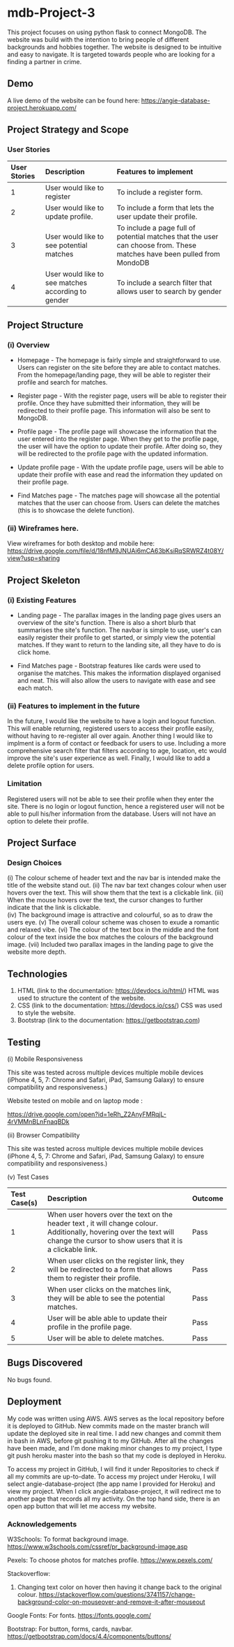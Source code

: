 # mdb-Project-3

This project focuses on using python flask to connect MongoDB. The website was build with the intention to bring people of different backgrounds and hobbies together. The website is designed to be intuitive and easy to navigate. It is targeted towards people who are looking for a finding a partner in crime.  

## Demo

A live demo of the website can be found here: https://angie-database-project.herokuapp.com/


## Project Strategy and Scope
### User Stories

| User Stories        | Description           | Features to implement  |
| :------------- |:-------------| :-----|
| 1      | User would like to register| To include a register form.  |
| 2      | User would like to update profile. | To include a form that lets the user update their profile.  |
| 3      | User would like to see potential matches  | To include a page full of potential matches that the user can choose from. These matches have been pulled from MondoDB  |
| 4      | User would like to see matches according to gender | To include a search filter that allows user to search by gender   |

## Project Structure
### (i) Overview
- Homepage - The homepage is fairly simple and straightforward to use. Users can register on the site before they are able to contact matches. From the homepage/landing page, they will be able to register their profile and search for matches. 

- Register page - With the register page, users will be able to register their profile. Once they have submitted their information, they will be redirected to their profile page. This information will also be sent to MongoDB. 

- Profile page - The profile page will showcase the information that the user entered into the register page. When they get to the profile page, the user will have the option to update their profile. After doing so, they will be redirected to the profile page with the updated information. 

- Update profile page - With the update profile page, users will be able to update their profile with ease and read the information they updated on their profile page. 

- Find Matches page - The matches page will showcase all the potential matches that the user can choose from. Users can delete the matches (this is to showcase the delete function).



### (ii) Wireframes here.
View wireframes for both desktop and mobile here:
https://drive.google.com/file/d/18nfM9JNUAi6mCA63bKsiRqSRWRZ4t08Y/view?usp=sharing

## Project Skeleton
### (i) Existing Features
- Landing page - The parallax images in the landing page gives users an overview of the site's function. There is also a short blurb that summarises the site's function. The navbar is simple to use, user's can easily register their profile to get started, or simply view the potential matches. If they want to return to the landing site, all they have to do is click home.

-  Find Matches page - Bootstrap features like cards were used to organise the matches. This makes the information displayed organised and neat. This will also allow the users to navigate with ease and see each match. 


### (ii) Features to implement in the future
In the future, I would like the website to have a login and logout function. This will enable returning, registered users to access their profile easily, without having to re-register all over again. Another thing I would like to implment is a form of contact or feedback for users to use. Including a more comprehensive search filter that filters according to age, location, etc would improve the site's user experience as well. Finally, I would like to add a delete profile option for users.  

### Limitation 
Registered users will not be able to see their profile when they enter the site. There is no login or logout function, hence a registered user will not be able to pull his/her information from the database. Users will not have an option to delete their profile.

## Project Surface
### Design Choices
(i) The colour scheme of header text and the nav bar is intended make the title of the website stand out. 
(ii) The nav bar text changes colour when user hovers over the text. This will show them that the text is a clickable link. (iii) When the mouse hovers over the text, the cursor changes to further indicate that the link is clickable.  
(iv) The background image is attractive and colourful, so as to draw the users eye. 
(v) The overall colour scheme was chosen to exude a romantic and relaxed vibe. 
(vi) The colour of the text box in the middle and the font colour of the text inside the box matches the colours of the background image. 
(vii) Included two parallax images in the landing page to give the website more depth. 


## Technologies

1. HTML (link to the documentation: https://devdocs.io/html/)
HTML was used to structure the content of the website.
2. CSS (link to the documentation: https://devdocs.io/css/)
CSS was used to style the website.
3. Bootstrap (link to the documentation: https://getbootstrap.com)

## Testing
(i) Mobile Responsiveness

This site was tested across multiple devices multiple mobile devices 
(iPhone 4, 5, 7: Chrome and Safari, iPad, Samsung Galaxy) to ensure compatibility and responsiveness.)

Website tested on mobile and on laptop mode : 

https://drive.google.com/open?id=1eRh_Z2AnyFMRqjL-4rVMMnBLnFnaqBDk

(ii) Browser Compatibility

This site was tested across multiple devices multiple mobile devices 
(iPhone 4, 5, 7: Chrome and Safari, iPad, Samsung Galaxy) to ensure compatibility and responsiveness.)


(v) Test Cases 

| Test Case(s)        | Description           | Outcome |
| :------------- |:-------------| :-----|
| 1      | When user hovers over the text on the header text , it will change colour. Additionally, hovering over the text will change the cursor to show users that it is a clickable link. | Pass  |
| 2      | When user clicks on the register link, they will be redirected to a form that allows them to register their profile. | Pass  |
| 3      | When user clicks on the matches link, they will be able to see the potential matches.| Pass  |
| 4      | User will be able able to update their profile in the profile page. | Pass  |
| 5      | User will be able to delete matches. | Pass  |

## Bugs Discovered
No bugs found. 

## Deployment
My code was written using AWS. AWS serves as the local repository before it is deployed to GitHub. New commits made on the master branch will update the deployed site in real time. I add new changes and commit them in bash in AWS, before git pushing it to my GitHub. After all the changes have been made, and I'm done making minor changes to my project, I type git push heroku master into the bash so that my code is deployed in Heroku.

To access my project in GitHub, I will find it under Repositories to check if all my commits are up-to-date. To access my project under Heroku, I will select angie-database-project (the app name I provided for Heroku) and view my project. When I click angie-database-project, it will redirect me to another page that records all my activity. On the top hand side, there is an open app button that will let me access my website. 

### Acknowledgements

W3Schools: To format background image.
https://www.w3schools.com/cssref/pr_background-image.asp

Pexels: To choose photos for matches profile.
https://www.pexels.com/

Stackoverflow:

1. Changing text color on hover then having it change back to the original colour.
https://stackoverflow.com/questions/3741157/change-background-color-on-mouseover-and-remove-it-after-mouseout

Google Fonts: For fonts.
https://fonts.google.com/

Bootstrap: For button, forms, cards, navbar.
https://getbootstrap.com/docs/4.4/components/buttons/


